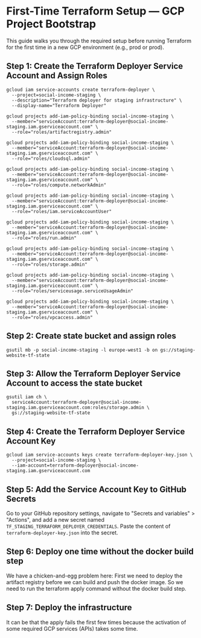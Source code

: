 # First-Time Terraform Setup — GCP Project Bootstrap

This guide walks you through the required setup before running Terraform
for the first time in a new GCP environment (e.g., prod or prod).

## Step 1: Create the Terraform Deployer Service Account and Assign Roles

```
gcloud iam service-accounts create terraform-deployer \
  --project=social-income-staging \
  --description="Terraform deployer for staging infrastructure" \
  --display-name="Terraform Deployer"
```

```
gcloud projects add-iam-policy-binding social-income-staging \
  --member="serviceAccount:terraform-deployer@social-income-staging.iam.gserviceaccount.com" \
  --role="roles/artifactregistry.admin"
```

```
gcloud projects add-iam-policy-binding social-income-staging \
  --member="serviceAccount:terraform-deployer@social-income-staging.iam.gserviceaccount.com" \
  --role="roles/cloudsql.admin"
```

```
gcloud projects add-iam-policy-binding social-income-staging \
  --member="serviceAccount:terraform-deployer@social-income-staging.iam.gserviceaccount.com" \
  --role="roles/compute.networkAdmin"
```

```
gcloud projects add-iam-policy-binding social-income-staging \
  --member="serviceAccount:terraform-deployer@social-income-staging.iam.gserviceaccount.com" \
  --role="roles/iam.serviceAccountUser"
```

```
gcloud projects add-iam-policy-binding social-income-staging \
  --member="serviceAccount:terraform-deployer@social-income-staging.iam.gserviceaccount.com" \
  --role="roles/run.admin"
```

```
gcloud projects add-iam-policy-binding social-income-staging \
  --member="serviceAccount:terraform-deployer@social-income-staging.iam.gserviceaccount.com" \
  --role="roles/storage.admin"
```

```
gcloud projects add-iam-policy-binding social-income-staging \
  --member="serviceAccount:terraform-deployer@social-income-staging.iam.gserviceaccount.com" \
  --role="roles/serviceusage.serviceUsageAdmin"
```

```
gcloud projects add-iam-policy-binding social-income-staging \
  --member="serviceAccount:terraform-deployer@social-income-staging.iam.gserviceaccount.com" \
  --role="roles/vpcaccess.admin"
```

## Step 2: Create state bucket and assign roles

```
gsutil mb -p social-income-staging -l europe-west1 -b on gs://staging-website-tf-state
```

## Step 3: Allow the Terraform Deployer Service Account to access the state bucket

```
gsutil iam ch \
  serviceAccount:terraform-deployer@social-income-staging.iam.gserviceaccount.com:roles/storage.admin \
  gs://staging-website-tf-state
```

## Step 4: Create the Terraform Deployer Service Account Key

```
gcloud iam service-accounts keys create terraform-deployer-key.json \
  --project=social-income-staging \
  --iam-account=terraform-deployer@social-income-staging.iam.gserviceaccount.com
```

## Step 5: Add the Service Account Key to GitHub Secrets

Go to your GitHub repository settings, navigate to "Secrets and
variables" > "Actions", and add a new secret named
`TF_STAGING_TERRAFORM_DEPLOYER_CREDENTIALS`. Paste the content of
`terraform-deployer-key.json` into the secret.

## Step 6: Deploy one time without the docker build step

We have a chicken-and-egg problem here: First we need to deploy the
artifact registry before we can build and push the docker image. So we
need to run the terraform apply command without the docker build step.

## Step 7: Deploy the infrastructure

It can be that the apply fails the first few times because the
activation of some required GCP services (APIs) takes some time.
